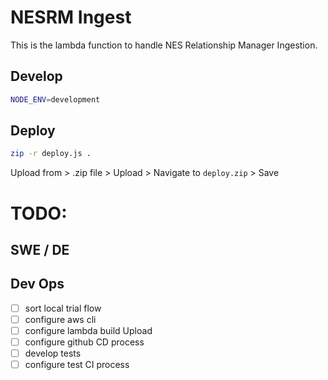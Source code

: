 # NESRM Ingest

This is the lambda function to handle NES Relationship Manager Ingestion.

## Develop
```bash
NODE_ENV=development
```

## Deploy


```bash
zip -r deploy.js .
```

Upload from > .zip file > Upload > Navigate to `deploy.zip` > Save


# TODO:
## SWE / DE

## Dev Ops
- [ ] sort local trial flow
- [ ] configure aws cli
- [ ] configure lambda build Upload
- [ ] configure github CD process
- [ ] develop tests
- [ ] configure test CI process
